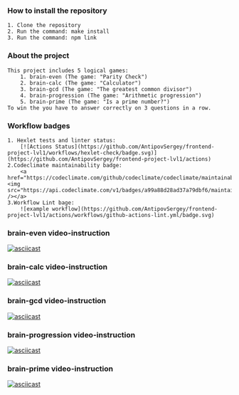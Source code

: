 ### How to install the repository
    1. Clone the repository
    2. Run the command: make install
    3. Run the command: npm link

### About the project
    This project includes 5 logical games:
        1. brain-even (The game: "Parity Check")
        2. brain-calc (The game: "Calculator")
        3. brain-gcd (The game: "The greatest common divisor")
        4. brain-progression (The game: "Arithmetic progression")
        5. brain-prime (The game: "Is a prime number?")
    To win the you have to answer correctly on 3 questions in a row.

### Workflow badges
    1. Hexlet tests and linter status:
        [![Actions Status](https://github.com/AntipovSergey/frontend-project-lvl1/workflows/hexlet-check/badge.svg)](https://github.com/AntipovSergey/frontend-project-lvl1/actions)
    2.Codeclimate maintainability badge:
        <a href="https://codeclimate.com/github/codeclimate/codeclimate/maintainability"><img src="https://api.codeclimate.com/v1/badges/a99a88d28ad37a79dbf6/maintainability" /></a>
    3.Workflow Lint bage:   
        ![example workflow](https://github.com/AntipovSergey/frontend-project-lvl1/actions/workflows/github-actions-lint.yml/badge.svg)

### brain-even video-instruction
[![asciicast](https://asciinema.org/a/cqZfI4B6Psl01XVVFutqLT9yY.svg)](https://asciinema.org/a/cqZfI4B6Psl01XVVFutqLT9yY)

### brain-calc video-instruction
[![asciicast](https://asciinema.org/a/HtCdjwLlb8c37nFzBtFCtzD36.svg)](https://asciinema.org/a/HtCdjwLlb8c37nFzBtFCtzD36)

### brain-gcd video-instruction
[![asciicast](https://asciinema.org/a/VKGnRM4vQ9r8NxvQ6G9URSx3D.svg)](https://asciinema.org/a/VKGnRM4vQ9r8NxvQ6G9URSx3D)

### brain-progression video-instruction
[![asciicast](https://asciinema.org/a/rx8o4GAnvoCvS1scT72fOZEuG.svg)](https://asciinema.org/a/rx8o4GAnvoCvS1scT72fOZEuG)

### brain-prime video-instruction
[![asciicast](https://asciinema.org/a/7ft07dJnVBPAMvYHW12RLEal5.svg)](https://asciinema.org/a/7ft07dJnVBPAMvYHW12RLEal5)
